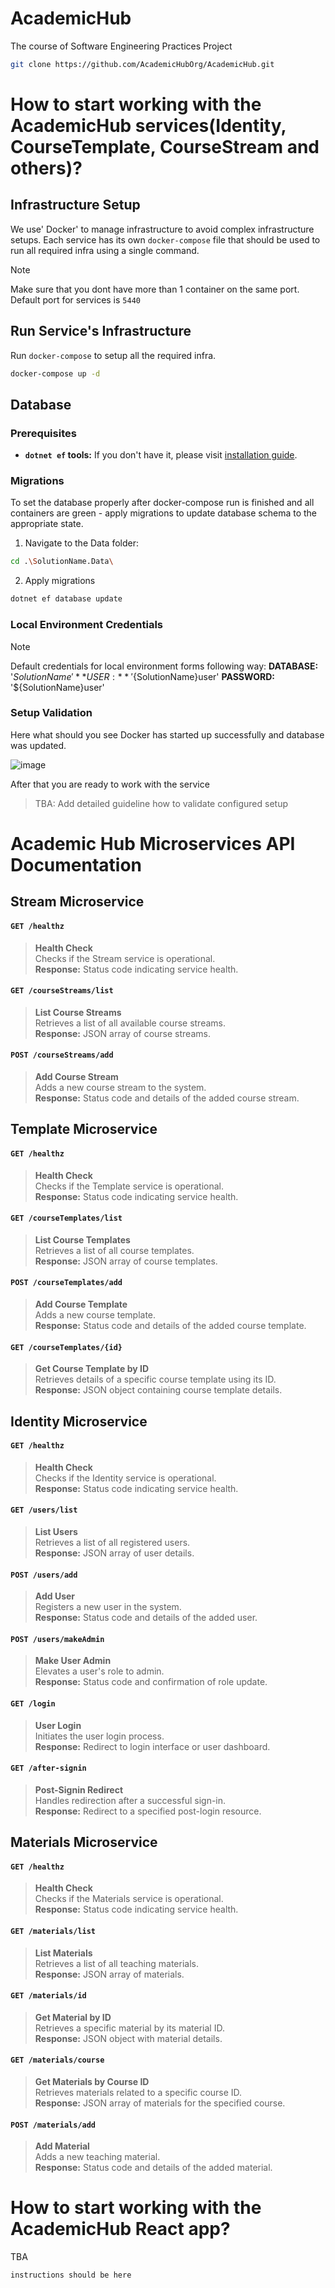 # AcademicHub

The course of Software Engineering Practices Project

```bash
git clone https://github.com/AcademicHubOrg/AcademicHub.git
```

# How to start working with the AcademicHub services(Identity, CourseTemplate, CourseStream and others)?

## Infrastructure Setup

We use' Docker' to manage infrastructure to avoid complex infrastructure setups.
Each service has its own `docker-compose` file that should be used to run all required infra using a single command.

> [!NOTE]
> Make sure that you dont have more than 1 container on the same port.
> Default port for services is `5440`

## Run Service's Infrastructure

Run `docker-compose` to setup all the required infra.

```bash
docker-compose up -d
```

## Database

### Prerequisites

- **`dotnet ef` tools:** If you don't have it, please
  visit [installation guide](https://learn.microsoft.com/en-us/ef/core/cli/dotnet).

### Migrations

To set the database properly after docker-compose run is finished and all containers are green - apply migrations to
update database schema to the appropriate state.

1. Navigate to the Data folder:

  ```bash
  cd .\SolutionName.Data\
  ```

2. Apply migrations
  ```bash
  dotnet ef database update
  ```

### Local Environment Credentials
> [!NOTE]
> Default credentials for local environment forms following way:
> **DATABASE:** '${SolutionName}'
> **USER:** '${SolutionName}user'
> **PASSWORD:** '${SolutionName}user'

### Setup Validation

Here what should you see Docker has started up successfully and database was updated.

![image](https://github.com/podkolzzzin/AcademicHub/assets/94047397/c0469c30-beed-447c-ba0e-d1bed468cf78)

After that you are ready to work with the service

> TBA: Add detailed guideline how to validate configured setup

# Academic Hub Microservices API Documentation

## Stream Microservice

#### `GET /healthz`
> **Health Check**  
> Checks if the Stream service is operational.  
> **Response:** Status code indicating service health.

#### `GET /courseStreams/list`
> **List Course Streams**  
> Retrieves a list of all available course streams.  
> **Response:** JSON array of course streams.

#### `POST /courseStreams/add`
> **Add Course Stream**  
> Adds a new course stream to the system.  
> **Response:** Status code and details of the added course stream.

## Template Microservice

#### `GET /healthz`
> **Health Check**  
> Checks if the Template service is operational.  
> **Response:** Status code indicating service health.

#### `GET /courseTemplates/list`
> **List Course Templates**  
> Retrieves a list of all course templates.  
> **Response:** JSON array of course templates.

#### `POST /courseTemplates/add`
> **Add Course Template**  
> Adds a new course template.  
> **Response:** Status code and details of the added course template.

#### `GET /courseTemplates/{id}`
> **Get Course Template by ID**  
> Retrieves details of a specific course template using its ID.  
> **Response:** JSON object containing course template details.

## Identity Microservice

#### `GET /healthz`
> **Health Check**  
> Checks if the Identity service is operational.  
> **Response:** Status code indicating service health.

#### `GET /users/list`
> **List Users**  
> Retrieves a list of all registered users.  
> **Response:** JSON array of user details.

#### `POST /users/add`
> **Add User**  
> Registers a new user in the system.  
> **Response:** Status code and details of the added user.

#### `POST /users/makeAdmin`
> **Make User Admin**  
> Elevates a user's role to admin.  
> **Response:** Status code and confirmation of role update.

#### `GET /login`
> **User Login**  
> Initiates the user login process.  
> **Response:** Redirect to login interface or user dashboard.

#### `GET /after-signin`
> **Post-Signin Redirect**  
> Handles redirection after a successful sign-in.  
> **Response:** Redirect to a specified post-login resource.

## Materials Microservice

#### `GET /healthz`
> **Health Check**  
> Checks if the Materials service is operational.  
> **Response:** Status code indicating service health.

#### `GET /materials/list`
> **List Materials**  
> Retrieves a list of all teaching materials.  
> **Response:** JSON array of materials.

#### `GET /materials/id`
> **Get Material by ID**  
> Retrieves a specific material by its material ID.  
> **Response:** JSON object with material details.

#### `GET /materials/course`
> **Get Materials by Course ID**  
> Retrieves materials related to a specific course ID.  
> **Response:** JSON array of materials for the specified course.

#### `POST /materials/add`
> **Add Material**  
> Adds a new teaching material.  
> **Response:** Status code and details of the added material.


# How to start working with the AcademicHub React app?

TBA

```bash
instructions should be here
```
